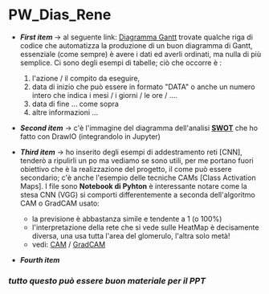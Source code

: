 # PW_Dias_Rene


- **_First item_** -> al seguente link: [Diagramma Gantt](./Diagrammi/Gantt_Medium_PW.ipynb) trovate qualche riga di codice che automatizza la produzione di un buon diagramma di Gantt, essenziale (come sempre) è avere i dati ed averli ordinati, ma nulla di più semplice. Ci sono degli esempi di tabelle; ciò che occorre è :  
  1. l'azione / il compito da eseguire, 
  2. data di inizio che può essere in formato "DATA" o anche un numero intero che indica i mesi / i giorni / le ore / ....
  3. data di fine  ... come sopra
  4. altre informazioni ...
  
  
- **_Second item_** -> c'è l'immagine del diagramma dell'analisi **[SWOT](./Diagrammi/SWOT.svg)** che ho fatto con DrawIO (integrandolo in Jupyter) 

- **_Third item_** -> ho inserito degli esempi di addestramento reti [CNN], tenderò a ripulirli un po ma vediamo se sono utili, per me portano fuori obiettivo che è la             realizzazione del progetto, il come può essere secondario; c'è anche l'esempio delle tecniche CAMs [Class Activation Maps]. I file sono **Notebook di Pyhton**
         è interessante notare come la stesa CNN (VGG) si comporti differentemente a seconda dell'algoritmo CAM o GradCAM usato:  
             
  * la previsione è abbastanza simile e tendente a 1 (o 100%)  
  * l'interpretazione della rete che si vede sulle HeatMap è decisamente diversa, una usa tutta l'area del glomerulo, l'altra solo metà!  
  * vedi: [CAM](./Notebook/3_CAMs/HeatmapCam.ipynb) / [GradCAM](./Notebook/3_CAMs/HeatmapGradCAM.ipynb)
          

- **_Fourth item_** 


### _tutto questo può essere buon materiale per il PPT_
